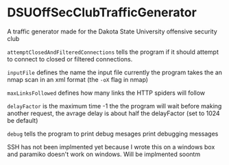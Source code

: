 # DSUOffSecClubTrafficGenerator

A traffic generator made for the Dakota State University offensive security club

`attemptClosedAndFilteredConnections` tells the program if it should attempt to connect to closed or filtered connections.

`inputFile` defines the name the input file currently the program takes the an nmap scan in an xml format (the `-oX` flag in nmap)

`maxLinksFollowed` defines how many links the HTTP spiders will follow

`delayFactor` is the maximum time -1 the the program will wait before making another request, the avrage delay is about half the delayFactor (set to 1024 be default)

`debug` tells the program to print debug mesages print debugging messages


SSH has not been implmented yet because I wrote this on a windows box and paramiko doesn't work on windows.  Will be implmented soontm
